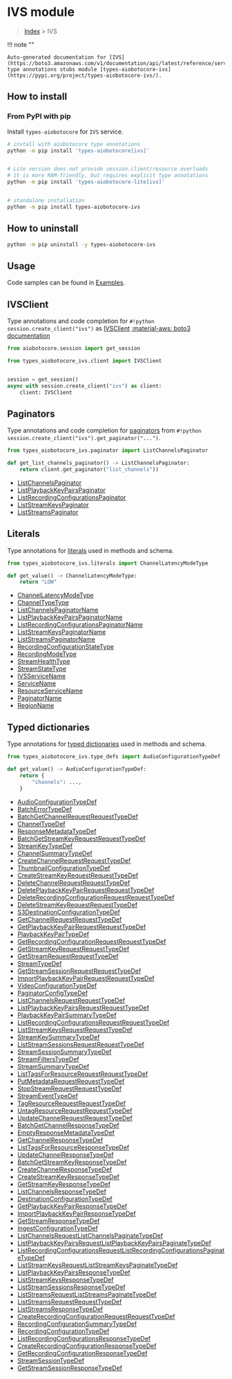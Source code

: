 # IVS module

> [Index](../README.md) > IVS


!!! note ""

    Auto-generated documentation for [IVS](https://boto3.amazonaws.com/v1/documentation/api/latest/reference/services/ivs.html#IVS)
    type annotations stubs module [types-aiobotocore-ivs](https://pypi.org/project/types-aiobotocore-ivs/).

## How to install



### From PyPI with pip

Install `types-aiobotocore` for `IVS` service.

```bash
# install with aiobotocore type annotations
python -m pip install 'types-aiobotocore[ivs]'


# Lite version does not provide session.client/resource overloads
# it is more RAM-friendly, but requires explicit type annotations
python -m pip install 'types-aiobotocore-lite[ivs]'


# standalone installation
python -m pip install types-aiobotocore-ivs
```



## How to uninstall

```bash
python -m pip uninstall -y types-aiobotocore-ivs
```

## Usage

Code samples can be found in [Examples](./usage.md).

## IVSClient

Type annotations and code completion for  `#!python session.create_client("ivs")` as [IVSClient](./client.md)
[:material-aws: boto3 documentation](https://boto3.amazonaws.com/v1/documentation/api/latest/reference/services/ivs.html#IVS.Client)

```python title="Usage example"
from aiobotocore.session import get_session

from types_aiobotocore_ivs.client import IVSClient


session = get_session()
async with session.create_client("ivs") as client:
    client: IVSClient
```


## Paginators

Type annotations and code completion for
[paginators](./paginators.md)
from `#!python session.create_client("ivs").get_paginator("...")`.

```python title="Usage example"
from types_aiobotocore_ivs.paginator import ListChannelsPaginator

def get_list_channels_paginator() -> ListChannelsPaginator:
    return client.get_paginator("list_channels"))
```

- [ListChannelsPaginator](./paginators.md#listchannelspaginator)
- [ListPlaybackKeyPairsPaginator](./paginators.md#listplaybackkeypairspaginator)
- [ListRecordingConfigurationsPaginator](./paginators.md#listrecordingconfigurationspaginator)
- [ListStreamKeysPaginator](./paginators.md#liststreamkeyspaginator)
- [ListStreamsPaginator](./paginators.md#liststreamspaginator)








## Literals

Type annotations for [literals](./literals.md) used in methods and schema.

```python title="Usage example"
from types_aiobotocore_ivs.literals import ChannelLatencyModeType

def get_value() -> ChannelLatencyModeType:
    return "LOW"
```

- [ChannelLatencyModeType](./literals.md#channellatencymodetype)
- [ChannelTypeType](./literals.md#channeltypetype)
- [ListChannelsPaginatorName](./literals.md#listchannelspaginatorname)
- [ListPlaybackKeyPairsPaginatorName](./literals.md#listplaybackkeypairspaginatorname)
- [ListRecordingConfigurationsPaginatorName](./literals.md#listrecordingconfigurationspaginatorname)
- [ListStreamKeysPaginatorName](./literals.md#liststreamkeyspaginatorname)
- [ListStreamsPaginatorName](./literals.md#liststreamspaginatorname)
- [RecordingConfigurationStateType](./literals.md#recordingconfigurationstatetype)
- [RecordingModeType](./literals.md#recordingmodetype)
- [StreamHealthType](./literals.md#streamhealthtype)
- [StreamStateType](./literals.md#streamstatetype)
- [IVSServiceName](./literals.md#ivsservicename)
- [ServiceName](./literals.md#servicename)
- [ResourceServiceName](./literals.md#resourceservicename)
- [PaginatorName](./literals.md#paginatorname)
- [RegionName](./literals.md#regionname)




## Typed dictionaries

Type annotations for [typed dictionaries](./type_defs.md) used in methods and schema.

```python title="Usage example"
from types_aiobotocore_ivs.type_defs import AudioConfigurationTypeDef

def get_value() -> AudioConfigurationTypeDef:
    return {
        "channels": ...,
    }
```

- [AudioConfigurationTypeDef](./type_defs.md#audioconfigurationtypedef)
- [BatchErrorTypeDef](./type_defs.md#batcherrortypedef)
- [BatchGetChannelRequestRequestTypeDef](./type_defs.md#batchgetchannelrequestrequesttypedef)
- [ChannelTypeDef](./type_defs.md#channeltypedef)
- [ResponseMetadataTypeDef](./type_defs.md#responsemetadatatypedef)
- [BatchGetStreamKeyRequestRequestTypeDef](./type_defs.md#batchgetstreamkeyrequestrequesttypedef)
- [StreamKeyTypeDef](./type_defs.md#streamkeytypedef)
- [ChannelSummaryTypeDef](./type_defs.md#channelsummarytypedef)
- [CreateChannelRequestRequestTypeDef](./type_defs.md#createchannelrequestrequesttypedef)
- [ThumbnailConfigurationTypeDef](./type_defs.md#thumbnailconfigurationtypedef)
- [CreateStreamKeyRequestRequestTypeDef](./type_defs.md#createstreamkeyrequestrequesttypedef)
- [DeleteChannelRequestRequestTypeDef](./type_defs.md#deletechannelrequestrequesttypedef)
- [DeletePlaybackKeyPairRequestRequestTypeDef](./type_defs.md#deleteplaybackkeypairrequestrequesttypedef)
- [DeleteRecordingConfigurationRequestRequestTypeDef](./type_defs.md#deleterecordingconfigurationrequestrequesttypedef)
- [DeleteStreamKeyRequestRequestTypeDef](./type_defs.md#deletestreamkeyrequestrequesttypedef)
- [S3DestinationConfigurationTypeDef](./type_defs.md#s3destinationconfigurationtypedef)
- [GetChannelRequestRequestTypeDef](./type_defs.md#getchannelrequestrequesttypedef)
- [GetPlaybackKeyPairRequestRequestTypeDef](./type_defs.md#getplaybackkeypairrequestrequesttypedef)
- [PlaybackKeyPairTypeDef](./type_defs.md#playbackkeypairtypedef)
- [GetRecordingConfigurationRequestRequestTypeDef](./type_defs.md#getrecordingconfigurationrequestrequesttypedef)
- [GetStreamKeyRequestRequestTypeDef](./type_defs.md#getstreamkeyrequestrequesttypedef)
- [GetStreamRequestRequestTypeDef](./type_defs.md#getstreamrequestrequesttypedef)
- [StreamTypeDef](./type_defs.md#streamtypedef)
- [GetStreamSessionRequestRequestTypeDef](./type_defs.md#getstreamsessionrequestrequesttypedef)
- [ImportPlaybackKeyPairRequestRequestTypeDef](./type_defs.md#importplaybackkeypairrequestrequesttypedef)
- [VideoConfigurationTypeDef](./type_defs.md#videoconfigurationtypedef)
- [PaginatorConfigTypeDef](./type_defs.md#paginatorconfigtypedef)
- [ListChannelsRequestRequestTypeDef](./type_defs.md#listchannelsrequestrequesttypedef)
- [ListPlaybackKeyPairsRequestRequestTypeDef](./type_defs.md#listplaybackkeypairsrequestrequesttypedef)
- [PlaybackKeyPairSummaryTypeDef](./type_defs.md#playbackkeypairsummarytypedef)
- [ListRecordingConfigurationsRequestRequestTypeDef](./type_defs.md#listrecordingconfigurationsrequestrequesttypedef)
- [ListStreamKeysRequestRequestTypeDef](./type_defs.md#liststreamkeysrequestrequesttypedef)
- [StreamKeySummaryTypeDef](./type_defs.md#streamkeysummarytypedef)
- [ListStreamSessionsRequestRequestTypeDef](./type_defs.md#liststreamsessionsrequestrequesttypedef)
- [StreamSessionSummaryTypeDef](./type_defs.md#streamsessionsummarytypedef)
- [StreamFiltersTypeDef](./type_defs.md#streamfilterstypedef)
- [StreamSummaryTypeDef](./type_defs.md#streamsummarytypedef)
- [ListTagsForResourceRequestRequestTypeDef](./type_defs.md#listtagsforresourcerequestrequesttypedef)
- [PutMetadataRequestRequestTypeDef](./type_defs.md#putmetadatarequestrequesttypedef)
- [StopStreamRequestRequestTypeDef](./type_defs.md#stopstreamrequestrequesttypedef)
- [StreamEventTypeDef](./type_defs.md#streameventtypedef)
- [TagResourceRequestRequestTypeDef](./type_defs.md#tagresourcerequestrequesttypedef)
- [UntagResourceRequestRequestTypeDef](./type_defs.md#untagresourcerequestrequesttypedef)
- [UpdateChannelRequestRequestTypeDef](./type_defs.md#updatechannelrequestrequesttypedef)
- [BatchGetChannelResponseTypeDef](./type_defs.md#batchgetchannelresponsetypedef)
- [EmptyResponseMetadataTypeDef](./type_defs.md#emptyresponsemetadatatypedef)
- [GetChannelResponseTypeDef](./type_defs.md#getchannelresponsetypedef)
- [ListTagsForResourceResponseTypeDef](./type_defs.md#listtagsforresourceresponsetypedef)
- [UpdateChannelResponseTypeDef](./type_defs.md#updatechannelresponsetypedef)
- [BatchGetStreamKeyResponseTypeDef](./type_defs.md#batchgetstreamkeyresponsetypedef)
- [CreateChannelResponseTypeDef](./type_defs.md#createchannelresponsetypedef)
- [CreateStreamKeyResponseTypeDef](./type_defs.md#createstreamkeyresponsetypedef)
- [GetStreamKeyResponseTypeDef](./type_defs.md#getstreamkeyresponsetypedef)
- [ListChannelsResponseTypeDef](./type_defs.md#listchannelsresponsetypedef)
- [DestinationConfigurationTypeDef](./type_defs.md#destinationconfigurationtypedef)
- [GetPlaybackKeyPairResponseTypeDef](./type_defs.md#getplaybackkeypairresponsetypedef)
- [ImportPlaybackKeyPairResponseTypeDef](./type_defs.md#importplaybackkeypairresponsetypedef)
- [GetStreamResponseTypeDef](./type_defs.md#getstreamresponsetypedef)
- [IngestConfigurationTypeDef](./type_defs.md#ingestconfigurationtypedef)
- [ListChannelsRequestListChannelsPaginateTypeDef](./type_defs.md#listchannelsrequestlistchannelspaginatetypedef)
- [ListPlaybackKeyPairsRequestListPlaybackKeyPairsPaginateTypeDef](./type_defs.md#listplaybackkeypairsrequestlistplaybackkeypairspaginatetypedef)
- [ListRecordingConfigurationsRequestListRecordingConfigurationsPaginateTypeDef](./type_defs.md#listrecordingconfigurationsrequestlistrecordingconfigurationspaginatetypedef)
- [ListStreamKeysRequestListStreamKeysPaginateTypeDef](./type_defs.md#liststreamkeysrequestliststreamkeyspaginatetypedef)
- [ListPlaybackKeyPairsResponseTypeDef](./type_defs.md#listplaybackkeypairsresponsetypedef)
- [ListStreamKeysResponseTypeDef](./type_defs.md#liststreamkeysresponsetypedef)
- [ListStreamSessionsResponseTypeDef](./type_defs.md#liststreamsessionsresponsetypedef)
- [ListStreamsRequestListStreamsPaginateTypeDef](./type_defs.md#liststreamsrequestliststreamspaginatetypedef)
- [ListStreamsRequestRequestTypeDef](./type_defs.md#liststreamsrequestrequesttypedef)
- [ListStreamsResponseTypeDef](./type_defs.md#liststreamsresponsetypedef)
- [CreateRecordingConfigurationRequestRequestTypeDef](./type_defs.md#createrecordingconfigurationrequestrequesttypedef)
- [RecordingConfigurationSummaryTypeDef](./type_defs.md#recordingconfigurationsummarytypedef)
- [RecordingConfigurationTypeDef](./type_defs.md#recordingconfigurationtypedef)
- [ListRecordingConfigurationsResponseTypeDef](./type_defs.md#listrecordingconfigurationsresponsetypedef)
- [CreateRecordingConfigurationResponseTypeDef](./type_defs.md#createrecordingconfigurationresponsetypedef)
- [GetRecordingConfigurationResponseTypeDef](./type_defs.md#getrecordingconfigurationresponsetypedef)
- [StreamSessionTypeDef](./type_defs.md#streamsessiontypedef)
- [GetStreamSessionResponseTypeDef](./type_defs.md#getstreamsessionresponsetypedef)

